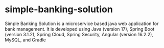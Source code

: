 # simple-banking-solution
Simple Banking Solution is a microservice based java web application for bank management. It is developed using Java (version 17), Spring Boot (version 3.1.2), Spring Cloud, Spring Security, Angular (version 16.2.2), MySQL, and Gradle
